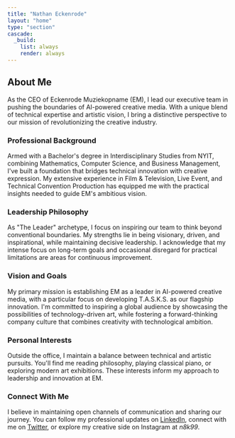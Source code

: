 ```yaml
---
title: "Nathan Eckenrode"
layout: "home"
type: "section"
cascade:
  _build:
    list: always
    render: always
---
```

## About Me

As the CEO of Eckenrode Muziekopname (EM), I lead our executive team in pushing the boundaries of AI-powered creative media. With a unique blend of technical expertise and artistic vision, I bring a distinctive perspective to our mission of revolutionizing the creative industry.

### Professional Background

Armed with a Bachelor's degree in Interdisciplinary Studies from NYIT, combining Mathematics, Computer Science, and Business Management, I've built a foundation that bridges technical innovation with creative expression. My extensive experience in Film & Television, Live Event, and Technical Convention Production has equipped me with the practical insights needed to guide EM's ambitious vision.

### Leadership Philosophy

As "The Leader" archetype, I focus on inspiring our team to think beyond conventional boundaries. My strengths lie in being visionary, driven, and inspirational, while maintaining decisive leadership. I acknowledge that my intense focus on long-term goals and occasional disregard for practical limitations are areas for continuous improvement.

### Vision and Goals

My primary mission is establishing EM as a leader in AI-powered creative media, with a particular focus on developing T.A.S.K.S. as our flagship innovation. I'm committed to inspiring a global audience by showcasing the possibilities of technology-driven art, while fostering a forward-thinking company culture that combines creativity with technological ambition.

### Personal Interests

Outside the office, I maintain a balance between technical and artistic pursuits. You'll find me reading philosophy, playing classical piano, or exploring modern art exhibitions. These interests inform my approach to leadership and innovation at EM.

### Connect With Me

I believe in maintaining open channels of communication and sharing our journey. You can follow my professional updates on [LinkedIn](https://www.linkedin.com/in/nathaneckenrode/), connect with me on [Twitter](https://x.com/n8k99), or explore my creative side on Instagram at *n8k99*.